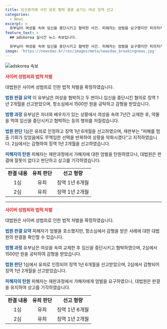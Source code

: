 ```yaml
---
title: 임신중지에 사진 유포 협박 결혼 숨기는 여성 징역 선고
categories:
  - News
excerpt: >
  유부남이 여성을 속여 임신을 중단시키고 협박한 사건. 피해자는 엄벌을 요구했지만 피의자가 1500만 원으로 감형을 받았다. 대법원은 1년 2개월 징역을 확정하며, 재판부는 피의자의 무책임한 선택을 비난했다. 피해자는 계속해서 엄벌을 요구해왔으나 피의자의 항소가 기각되었다. (150자)
feature_text: >
  ## adskorea 실시간 뉴스 속보입니다.

  유부남이 여성을 속여 임신을 중단시키고 협박한 사건. 피해자는 엄벌을 요구했지만 피의자가 1500만 원으로 감형을 받았다. 대법원은 1년 2개월 징역을 확정하며, 재판부는 피의자의 무책임한 선택을 비난했다. 피해자는 계속해서 엄벌을 요구해왔으나 피의자의 항소가 기각되었다. (150자)
image: 'https://newsdao.kr/res/images/meta/newsdao_breakingnews.jpg'
---
```


<p><img src="https://newsdao.kr/res/images/meta/newsdao_breakingnews.jpg" alt="adskorea 속보" /></p>

<p><b><span style="color: #ee2323;">사이버 성범죄와 법적 처벌</span></b></p>

<p data-ke-size="size16">대법원은 사이버 성범죄로 인한 법적 처벌을 확정하였습니다.</p>

<p><b><span style="color: #1a5490;">법원 판결 요약</span></b>
이 유부남은 여성을 협박하고 두 번이나 임신을 중단시킨 혐의로 징역 1년 2개월을 선고받았으며, 항소심에서 1500만 원을 공탁하고 감형을 받았습니다.</p>

<p><b><span style="color: #1a5490;">범행 과정</span></b>
유부남은 자녀와 배우자가 있는 상황에서 여성을 속여 7년간 교제한 후, 약물을 먹여 임신을 중단시키고 협박하는 등의 행위를 저질렀습니다.</p>

<p><b><span style="color: #1a5490;">법원 판단</span></b>
1심은 유죄로 인정하고 징역 1년 6개월을 선고하였으며, 재판부는 "피해를 멈출 기회가 있었음에도 무책임한 선택을 반복하여 상황을 악화시켰다"고 지적하였습니다. 2심에서는 감형하여 징역 1년 2개월을 선고하였습니다.</p>

<p><b><span style="color: #1a5490;">피해자의 탄원</span></b>
피해자는 재판과정에서 가해자에 대한 엄벌을 탄원하였으나, 대법원은 판결에 잘못이 없다고 판단하고 상고를 기각하였습니다.</p>

<table>
  <tr>
    <td style="text-align: center; height: 17px;"><b>판결 내용</b></td>
    <td style="text-align: center; height: 17px;"><b>유죄 판단</b></td>
    <td style="text-align: center; height: 17px;"><b>선고 형량</b></td>
  </tr>
  <tr>
    <td style="text-align: center;">1심</td>
    <td style="text-align: center;">유죄</td>
    <td style="text-align: center;">징역 1년 6개월</td>
  </tr>
  <tr>
    <td style="text-align: center;">2심</td>
    <td style="text-align: center;">유죄</td>
    <td style="text-align: center;">징역 1년 2개월</td>
  </tr>
</table>

<hr>

<p><b><span style="color: #ee2323;">사이버 성범죄와 법적 처벌</span></b></p>

<p data-ke-size="size16">대법원은 사이버 성범죄로 인한 법적 처벌을 확정하였습니다.</p>

<p><b><span style="color: #1a5490;">법원 판결 요약</span></b>
피해자가 엄벌을 호소했지만, 항소심에서 감형을 받은 사례에 대한 대법원의 판결을 확인할 수 있습니다.</p>

<p><b><span style="color: #1a5490;">범행 과정</span></b>
유부남은 여성을 속여 교제한 후 임신을 중단시키고 협박하였으며, 2심에서 1500만 원을 공탁하여 감형을 받았습니다.</p>

<p><b><span style="color: #1a5490;">법원 판단</span></b>
1심에서 유죄로 인정되어 징역 1년 6개월을 선고받았으며, 2심에서 감형되어 징역 1년 2개월을 선고받았습니다.</p>

<p><b><span style="color: #1a5490;">피해자의 탄원</span></b>
피해자는 재판과정에서 가해자에게 엄벌을 요구하였으나, 대법원은 판결을 유지하여 상고를 기각하였습니다.</p>

<table>
  <tr>
    <td style="text-align: center; height: 17px;"><b>판결 내용</b></td>
    <td style="text-align: center; height: 17px;"><b>유죄 판단</b></td>
    <td style="text-align: center; height: 17px;"><b>선고 형량</b></td>
  </tr>
  <tr>
    <td style="text-align: center;">1심</td>
    <td style="text-align: center;">유죄</td>
    <td style="text-align: center;">징역 1년 6개월</td>
  </tr>
  <tr>
    <td style="text-align: center;">2심</td>
    <td style="text-align: center;">유죄</td>
    <td style="text-align: center;">징역 1년 2개월</td>
  </tr>
</table>

<p data-ke-size="size16">&nbsp;</p>

